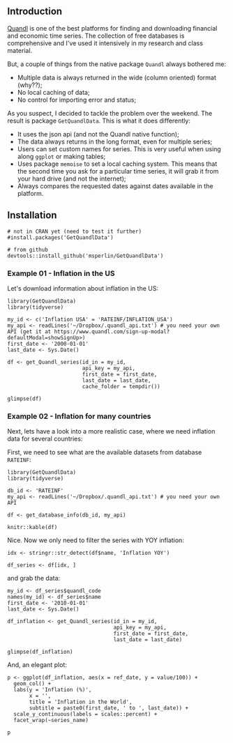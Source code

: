 ## Introduction

[Quandl](https://www.quandl.com/search) is one of the best platforms for finding and downloading financial and economic time series. The collection of free databases is comprehensive and I've used it intensively in my research and class material.

But, a couple of things from the native package `Quandl` always bothered me:

- Multiple data is always returned in the wide (column oriented) format (why??);
- No local caching of data;
- No control for importing error and status;

As you suspect, I decided to tackle the problem over the weekend. The result is package `GetQuandlData`. This is what it does differently:

- It uses the json api (and not the Quandl native function);
- The data always returns in the long format, even for multiple series;
- Users can set custom names for series. This is very useful when using along `ggplot` or making tables;
- Uses package `memoise` to set a local caching system. This means that the second time you ask for a particular time series, it will grab it from your hard drive (and not the internet);
- Always compares the requested dates against dates available in the platform.


## Installation

```
# not in CRAN yet (need to test it further)
#install.packages('GetQuandlData')

# from github
devtools::install_github('msperlin/GetQuandlData')
```


### Example 01 - Inflation in the US

Let's download information about inflation in the US:

```
library(GetQuandlData)
library(tidyverse)

my_id <- c('Inflation USA' = 'RATEINF/INFLATION_USA')
my_api <- readLines('~/Dropbox/.quandl_api.txt') # you need your own API (get it at https://www.quandl.com/sign-up-modal?defaultModal=showSignUp>)
first_date <- '2000-01-01'
last_date <- Sys.Date()

df <- get_Quandl_series(id_in = my_id, 
                        api_key = my_api, 
                        first_date = first_date,
                        last_date = last_date, 
                        cache_folder = tempdir())

glimpse(df)
```

### Example 02 - Inflation for many countries

Next, lets have a look into a more realistic case, where we need inflation data for several countries:

First, we need to see what are the available datasets from database `RATEINF`:

```
library(GetQuandlData)
library(tidyverse)

db_id <- 'RATEINF'
my_api <- readLines('~/Dropbox/.quandl_api.txt') # you need your own API

df <- get_database_info(db_id, my_api)

knitr::kable(df)
```

Nice. Now we only need to filter the series with YOY inflation:

```
idx <- stringr::str_detect(df$name, 'Inflation YOY')

df_series <- df[idx, ]
```

and grab the data:

```
my_id <- df_series$quandl_code
names(my_id) <- df_series$name
first_date <- '2010-01-01'
last_date <- Sys.Date()

df_inflation <- get_Quandl_series(id_in = my_id, 
                                  api_key = my_api,
                                  first_date = first_date,
                                  last_date = last_date)

glimpse(df_inflation)
```

And, an elegant plot:

```
p <- ggplot(df_inflation, aes(x = ref_date, y = value/100)) + 
  geom_col() + 
  labs(y = 'Inflation (%)', 
       x = '',
       title = 'Inflation in the World',
       subtitle = paste0(first_date, ' to ', last_date)) + 
  scale_y_continuous(labels = scales::percent) + 
  facet_wrap(~series_name)

p
```



